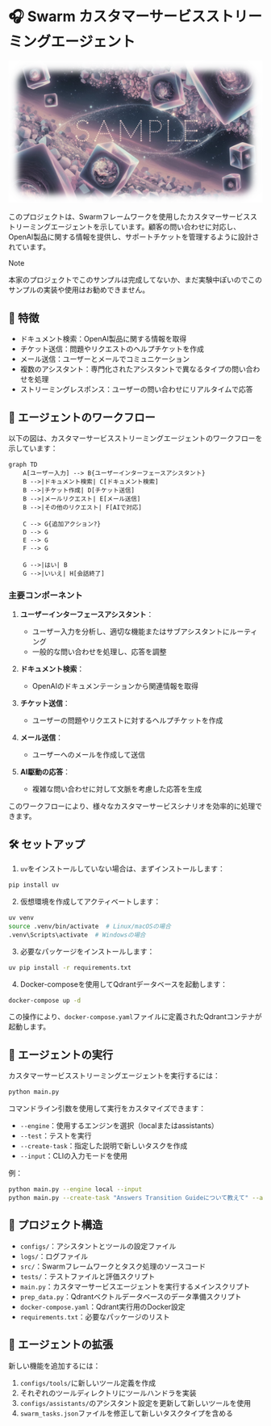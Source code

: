 # 🎧 Swarm カスタマーサービスストリーミングエージェント

![](https://raw.githubusercontent.com/Sunwood-ai-labs/swarm-sample-box/refs/heads/main/docs/Sample01.png)

このプロジェクトは、Swarmフレームワークを使用したカスタマーサービスストリーミングエージェントを示しています。顧客の問い合わせに対応し、OpenAI製品に関する情報を提供し、サポートチケットを管理するように設計されています。

>[!NOTE]
> 本家のプロジェクトでこのサンプルは完成してないか、まだ実験中ぽいのでこのサンプルの実装や使用はお勧めできません。

## 🌟 特徴

- ドキュメント検索：OpenAI製品に関する情報を取得
- チケット送信：問題やリクエストのヘルプチケットを作成
- メール送信：ユーザーとメールでコミュニケーション
- 複数のアシスタント：専門化されたアシスタントで異なるタイプの問い合わせを処理
- ストリーミングレスポンス：ユーザーの問い合わせにリアルタイムで応答

## 🔄 エージェントのワークフロー

以下の図は、カスタマーサービスストリーミングエージェントのワークフローを示しています：

```mermaid
graph TD
    A[ユーザー入力] --> B{ユーザーインターフェースアシスタント}
    B -->|ドキュメント検索| C[ドキュメント検索]
    B -->|チケット作成| D[チケット送信]
    B -->|メールリクエスト| E[メール送信]
    B -->|その他のリクエスト| F[AIで対応]
    
    C --> G{追加アクション?}
    D --> G
    E --> G
    F --> G
    
    G -->|はい| B
    G -->|いいえ| H[会話終了]
```

### 主要コンポーネント

1. **ユーザーインターフェースアシスタント**：
   - ユーザー入力を分析し、適切な機能またはサブアシスタントにルーティング
   - 一般的な問い合わせを処理し、応答を調整

2. **ドキュメント検索**：
   - OpenAIのドキュメンテーションから関連情報を取得

3. **チケット送信**：
   - ユーザーの問題やリクエストに対するヘルプチケットを作成

4. **メール送信**：
   - ユーザーへのメールを作成して送信

5. **AI駆動の応答**：
   - 複雑な問い合わせに対して文脈を考慮した応答を生成

このワークフローにより、様々なカスタマーサービスシナリオを効率的に処理できます。

## 🛠️ セットアップ

1. `uv`をインストールしていない場合は、まずインストールします：

```bash
pip install uv
```

2. 仮想環境を作成してアクティベートします：

```bash
uv venv
source .venv/bin/activate  # Linux/macOSの場合
.venv\Scripts\activate  # Windowsの場合
```

3. 必要なパッケージをインストールします：

```bash
uv pip install -r requirements.txt
```

4. Docker-composeを使用してQdrantデータベースを起動します：

```bash
docker-compose up -d
```

この操作により、`docker-compose.yaml`ファイルに定義されたQdrantコンテナが起動します。

## 🚀 エージェントの実行

カスタマーサービスストリーミングエージェントを実行するには：

```bash
python main.py
```

コマンドライン引数を使用して実行をカスタマイズできます：

- `--engine`：使用するエンジンを選択（localまたはassistants）
- `--test`：テストを実行
- `--create-task`：指定した説明で新しいタスクを作成
- `--input`：CLIの入力モードを使用

例：
```bash
python main.py --engine local --input
python main.py --create-task "Answers Transition Guideについて教えて" --assistant user_interface --evaluate
```


## 📁 プロジェクト構造

- `configs/`：アシスタントとツールの設定ファイル
- `logs/`：ログファイル
- `src/`：Swarmフレームワークとタスク処理のソースコード
- `tests/`：テストファイルと評価スクリプト
- `main.py`：カスタマーサービスエージェントを実行するメインスクリプト
- `prep_data.py`：Qdrantベクトルデータベースのデータ準備スクリプト
- `docker-compose.yaml`：Qdrant実行用のDocker設定
- `requirements.txt`：必要なパッケージのリスト

## 🧠 エージェントの拡張

新しい機能を追加するには：

1. `configs/tools/`に新しいツール定義を作成
2. それぞれのツールディレクトリにツールハンドラを実装
3. `configs/assistants/`のアシスタント設定を更新して新しいツールを使用
4. `swarm_tasks.json`ファイルを修正して新しいタスクタイプを含める
